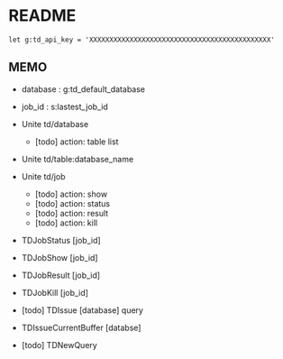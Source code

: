 README
======

```vim
let g:td_api_key = 'XXXXXXXXXXXXXXXXXXXXXXXXXXXXXXXXXXXXXXXXXXXXX'
```

MEMO
----

* database : g:td_default_database
* job_id : s:lastest_job_id

* Unite td/database
  + [todo] action: table list
* Unite td/table:database_name

* Unite td/job
  + [todo] action: show
  + [todo] action: status
  + [todo] action: result
  + [todo] action: kill

* TDJobStatus [job_id]
* TDJobShow [job_id]
* TDJobResult [job_id]
* TDJobKill [job_id]

* [todo] TDIssue [database] query
* TDIssueCurrentBuffer [databse]

* [todo] TDNewQuery
